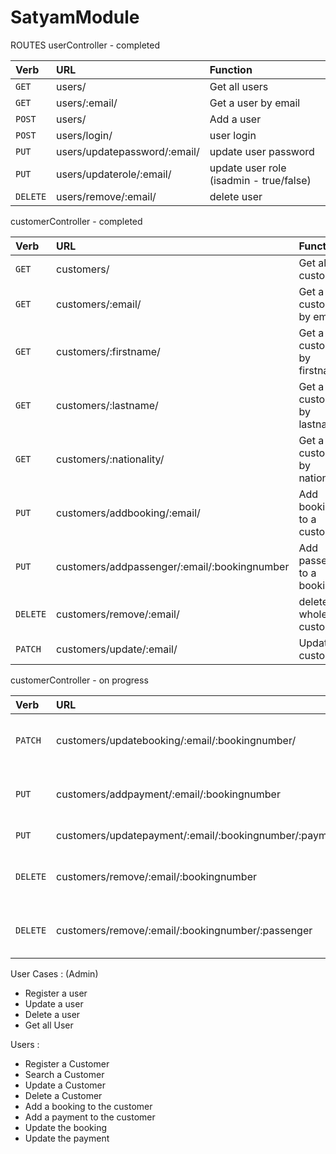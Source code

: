 # SatyamModule

ROUTES
userController - completed

| Verb     | URL                                         | Function                                   |
| :------- |:--------------------------------------------| :------------------------------------------|
| `GET`    | users/                                      | Get all users                              |
| `GET`    | users/:email/                               | Get a user by email                        |
| `POST`   | users/                                      | Add a user                                 |
| `POST`   | users/login/                                | user login                                 |
| `PUT`    | users/updatepassword/:email/                | update user password                       |
| `PUT`    | users/updaterole/:email/                    | update user role (isadmin - true/false)    |
| `DELETE` | users/remove/:email/                        | delete user                                |

customerController - completed

| Verb     | URL                                                | Function                            |
| :------- |:---------------------------------------------------| :-----------------------------------|
| `GET`    | customers/                                         | Get all customers                   |
| `GET`    | customers/:email/                                  | Get a customer by email             |
| `GET`    | customers/:firstname/                              | Get a customer by firstname         |
| `GET`    | customers/:lastname/                               | Get a customer by lastname          |
| `GET`    | customers/:nationality/                            | Get a customer by nationality       |
| `PUT`    | customers/addbooking/:email/                       | Add booking to a customer           |
| `PUT`    | customers/addpassenger/:email/:bookingnumber       | Add passenger to a booking          |
| `DELETE` | customers/remove/:email/                           | delete whole customer               |
| `PATCH`  | customers/update/:email/                           | Update a customer                   |

customerController - on progress

| Verb     | URL                                                | Function                            |
| :------- |:---------------------------------------------------| :-----------------------------------|
| `PATCH`  | customers/updatebooking/:email/:bookingnumber/     | Update booking of a customer        |
| `PUT`    | customers/addpayment/:email/:bookingnumber         | Add payment to a booking            |
| `PUT`    | customers/updatepayment/:email/:bookingnumber/:paymentnumber | update payment            |
| `DELETE` | customers/remove/:email/:bookingnumber             | delete booking of a customer        |
| `DELETE` | customers/remove/:email/:bookingnumber/:passenger  | delete a passenger from a booking   |



User Cases : (Admin)
- Register a user
- Update a user
- Delete a user
- Get all User

Users : 
- Register a Customer
- Search a Customer
- Update a Customer
- Delete a Customer
- Add a booking to the customer
- Add a payment to the customer
- Update the booking 
- Update the payment
